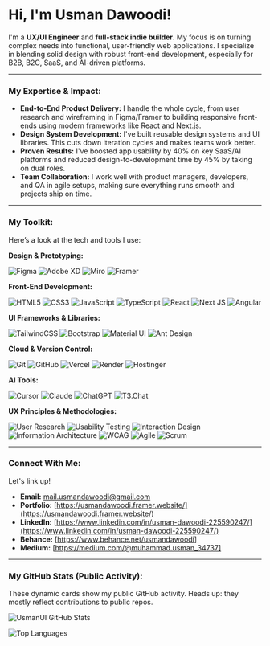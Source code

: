 # Hi, I'm Usman Dawoodi!

I'm a **UX/UI Engineer** and **full-stack indie builder**. My focus is on turning complex needs into functional, user-friendly web applications. I specialize in blending solid design with robust front-end development, especially for B2B, B2C, SaaS, and AI-driven platforms.

---

### My Expertise & Impact:

*   **End-to-End Product Delivery:** I handle the whole cycle, from user research and wireframing in Figma/Framer to building responsive front-ends using modern frameworks like React and Next.js.
*   **Design System Development:** I've built reusable design systems and UI libraries. This cuts down iteration cycles and makes teams work better.
*   **Proven Results:** I've boosted app usability by 40% on key SaaS/AI platforms and reduced design-to-development time by 45% by taking on dual roles.
*   **Team Collaboration:** I work well with product managers, developers, and QA in agile setups, making sure everything runs smooth and projects ship on time.

---

### My Toolkit:

Here’s a look at the tech and tools I use:

**Design & Prototyping:**

![Figma](https://img.shields.io/badge/Figma-%23F24E1E.svg?style=for-the-badge&logo=figma&logoColor=white)
![Adobe XD](https://img.shields.io/badge/Adobe%20XD-%23FF61F6.svg?style=for-the-badge&logo=Adobe%20XD&logoColor=white)
![Miro](https://img.shields.io/badge/Miro-%2305073E.svg?style=for-the-badge&logo=Miro&logoColor=white)
![Framer](https://img.shields.io/badge/Framer-%23176DEA.svg?style=for-the-badge&logo=Framer&logoColor=white)

**Front-End Development:**

![HTML5](https://img.shields.io/badge/html5-%23E34F26.svg?style=for-the-badge&logo=html5&logoColor=white)
![CSS3](https://img.shields.io/badge/css3-%231572B6.svg?style=for-the-badge&logo=css3&logoColor=white)
![JavaScript](https://img.shields.io/badge/javascript-%23323330.svg?style=for-the-badge&logo=javascript&logoColor=%23F7DF1E)
![TypeScript](https://img.shields.io/badge/typescript-%23007ACC.svg?style=for-the-badge&logo=typescript&logoColor=white)
![React](https://img.shields.io/badge/react-%2320232a.svg?style=for-the-badge&logo=react&logoColor=%2361DAFB)
![Next JS](https://img.shields.io/badge/Next-black?style=for-the-badge&logo=next.js&logoColor=white)
![Angular](https://img.shields.io/badge/angular-%23DD0031.svg?style=for-the-badge&logo=angular&logoColor=white)

**UI Frameworks & Libraries:**

![TailwindCSS](https://img.shields.io/badge/tailwindcss-%2338B2AC.svg?style=for-the-badge&logo=tailwind-css&logoColor=white)
![Bootstrap](https://img.shields.io/badge/bootstrap-%23563D7C.svg?style=for-the-badge&logo=bootstrap&logoColor=white)
![Material UI](https://img.shields.io/badge/Material--UI-%230081CB.svg?style=for-the-badge&logo=material-ui&logoColor=white)
![Ant Design](https://img.shields.io/badge/Ant--Design-%230170FE.svg?style=for-the-badge&logo=ant-design&logoColor=white)

**Cloud & Version Control:**

![Git](https://img.shields.io/badge/git-%23F05033.svg?style=for-the-badge&logo=git&logoColor=white)
![GitHub](https://img.shields.io/badge/github-%23121011.svg?style=for-the-badge&logo=github&logoColor=white)
![Vercel](https://img.shields.io/badge/Vercel-%23000000.svg?style=for-the-badge&logo=vercel&logoColor=white)
![Render](https://img.shields.io/badge/Render-%2346E3B7.svg?style=for-the-badge&logo=render&logoColor=white)
![Hostinger](https://img.shields.io/badge/Hostinger-%231F1F1F.svg?style=for-the-badge&logo=hostinger&logoColor=white)

**AI Tools:**

![Cursor](https://img.shields.io/badge/Cursor-%23000000.svg?style=for-the-badge&logo=cursor&logoColor=white)
![Claude](https://img.shields.io/badge/Claude-blue.svg?style=for-the-badge&logoColor=white)
![ChatGPT](https://img.shields.io/badge/ChatGPT-5A2D81?style=for-the-badge&logo=openai&logoColor=white)
![T3.Chat](https://img.shields.io/badge/T3.Chat-orange.svg?style=for-the-badge&logoColor=white)

**UX Principles & Methodologies:**

![User Research](https://img.shields.io/badge/User%20Research-0056B3?style=for-the-badge&logoColor=white)
![Usability Testing](https://img.shields.io/badge/Usability%20Testing-5A2D81?style=for-the-badge&logoColor=white)
![Interaction Design](https://img.shields.io/badge/Interaction%20Design-FF5722?style=for-the-badge&logo=figma&logoColor=white)
![Information Architecture](https://img.shields.io/badge/Info%20Architecture-00796B?style=for-the-badge&logoColor=white)
![WCAG](https://img.shields.io/badge/WCAG-2C3E50?style=for-the-badge&logo=accessibility&logoColor=white)
![Agile](https://img.shields.io/badge/Agile-2196F3?style=for-the-badge&logo=trello&logoColor=white)
![Scrum](https://img.shields.io/badge/Scrum-FFC107?style=for-the-badge&logo=trello&logoColor=white)

---

### Connect With Me:

Let's link up!

*   **Email:** mail.usmandawoodi@gmail.com
*   **Portfolio:** [https://usmandawoodi.framer.website/](https://usmandawoodi.framer.website/)
*   **LinkedIn:** [https://www.linkedin.com/in/usman-dawoodi-225590247/](https://www.linkedin.com/in/usman-dawoodi-225590247/)
*   **Behance:** [https://www.behance.net/usmandawoodi]
*   **Medium:** [https://medium.com/@muhammad.usman_34737]

---

### My GitHub Stats (Public Activity):

These dynamic cards show my public GitHub activity. Heads up: they mostly reflect contributions to public repos.

![UsmanUI GitHub Stats](https://github-readme-stats.vercel.app/api?username=usmanUI&show_icons=true&theme=dark&include_all_commits=true&count_private=true)

![Top Languages](https://github-readme-stats.vercel.app/api/top-langs/?username=usmanUI&layout=compact&theme=dark)
